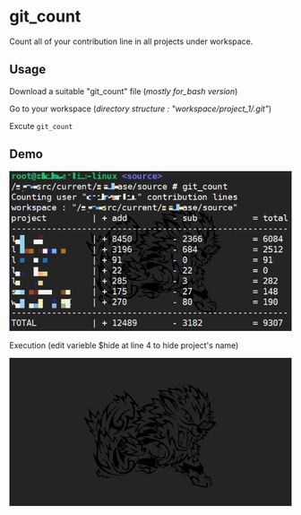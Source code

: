 # git_count
Count all of your contribution line in all projects under workspace.

## Usage
Download a suitable "git_count" file (*mostly for_bash version*)

Go to your workspace (*directory structure : "workspace/project_1/.git"*)

Excute `git_count`

## Demo
![](demo/result.jpg)

Execution (edit varieble $hide at line 4 to hide project's name)

![](demo/run.gif)
